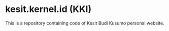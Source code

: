 # kesit.kernel.id (KKI)

This is a repository containing code of Kesit Budi Kusumo personal website.